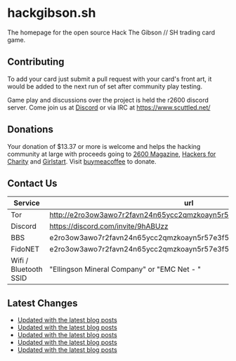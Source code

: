# hackgibson.sh
The homepage for the open source Hack The Gibson // SH trading card game.


## Contributing

To add your card just submit a pull request with your card's front art, it would be added to the next run of set after community play testing.

Game play and discussions over the project is held the r2600 discord server. Come join us at [Discord](https://discord.com/invite/9hABUzz) or via IRC at https://www.scuttled.net/


## Donations

Your donation of $13.37 or more is welcome and helps the hacking community at large with proceeds going to [2600 Magazine](https://2600.com/), [Hackers for Charity](https://hackersforcharity.org) and [Girlstart](https://girlstart.org).  Visit [buymeacoffee](https://www.buymeacoffee.com/hackgibson.sh) to donate.


## Contact Us

Service | url
-|-
Tor | http://e2ro3ow3awo7r2favn24n65ycc2qmzkoayn5r57e3f56nvjwdcgg32ad.onion
Discord | https://discord.com/invite/9hABUzz
BBS | e2ro3ow3awo7r2favn24n65ycc2qmzkoayn5r57e3f56nvjwdcgg32ad.onion:23
FidoNET | e2ro3ow3awo7r2favn24n65ycc2qmzkoayn5r57e3f56nvjwdcgg32ad.onion:24554
Wifi / Bluetooth SSID | "Ellingson Mineral Company" or "EMC Net - <fidonet address>"

## Latest Changes
<!-- BLOG-POST-LIST:START -->
- [Updated with the latest blog posts](https://github.com/DFW2600/hackgibson.sh/commit/af3ce273f3769be73fe6e3cab85ef1c38e37c6ec)
- [Updated with the latest blog posts](https://github.com/DFW2600/hackgibson.sh/commit/13abb11b29d9a333d7d27a797584fc0184a919b1)
- [Updated with the latest blog posts](https://github.com/DFW2600/hackgibson.sh/commit/6cd4f6e7df32207c68b49ed429177254d84b662d)
- [Updated with the latest blog posts](https://github.com/DFW2600/hackgibson.sh/commit/8feff3c236308de5fec83c18a2c52a9647605df0)
- [Updated with the latest blog posts](https://github.com/DFW2600/hackgibson.sh/commit/5b376e5733cbb395872906526e55252e07869e4b)
<!-- BLOG-POST-LIST:END -->
